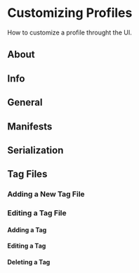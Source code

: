# Customizing Profiles

How to customize a profile throught the UI.

## About

## Info

## General

## Manifests

## Serialization

## Tag Files

### Adding a New Tag File

### Editing a Tag File

#### Adding a Tag

#### Editing a Tag

#### Deleting a Tag
